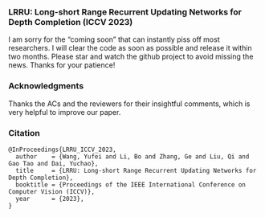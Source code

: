 ### LRRU: Long-short Range Recurrent Updating Networks for Depth Completion (ICCV 2023)

I am sorry for the “coming soon” that can instantly piss off most researchers.
I will clear the code as soon as possible and release it within two months. 
Please star and watch the github project to avoid missing the news.
Thanks for your patience!

### Acknowledgments

Thanks the ACs and the reviewers for their insightful comments, which is very helpful to improve our paper.

### Citation
```
@InProceedings{LRRU_ICCV_2023,
  author    = {Wang, Yufei and Li, Bo and Zhang, Ge and Liu, Qi and Gao Tao and Dai, Yuchao},
  title     = {LRRU: Long-short Range Recurrent Updating Networks for Depth Completion},
  booktitle = {Proceedings of the IEEE International Conference on Computer Vision (ICCV)},
  year      = {2023},
}
```
